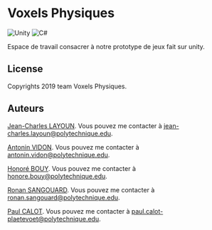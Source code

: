 # Voxels Physiques
![Unity](https://img.shields.io/badge/Unity-lightgrey)
![C#](https://img.shields.io/badge/C%23-ff69b4)

Espace de travail consacrer à notre prototype de jeux fait sur unity.

## License

Copyrights 2019 team Voxels Physiques.

## Auteurs

[Jean-Charles LAYOUN](https://www.linkedin.com/in/jclayoun). Vous pouvez me contacter à [jean-charles.layoun@polytechnique.edu](mailto:jean-charles.layoun@polytechnique.edu).

[Antonin VIDON](https://www.linkedin.com/in/antonin-vidon/). Vous pouvez me contacter à [antonin.vidon@polytechnique.edu](mailto:antonin.vidon@polytechnique.edu).

[Honoré BOUY](https://www.linkedin.com/in/honoré-bouy-0b7881195). Vous pouvez me contacter à [honore.bouy@polytechnique.edu](mailto:honore.bouy@polytechnique.edu).

[Ronan SANGOUARD](https://www.linkedin.com/in/ronan-sangouard-516766193/). Vous pouvez me contacter à [ronan.sangouard@polytechnique.edu](mailto:ronan.sangouard@polytechnique.edu).

[Paul CALOT](https://www.linkedin.com/in/paul-calot-43549814b/). Vous pouvez me contacter à [paul.calot-plaetevoet@polytechnique.edu](mailto:paul.calot-plaetevoet@polytechnique.edu).

